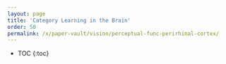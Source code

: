 ```yaml
---
layout: page
title: 'Category Learning in the Brain'
order: 50
permalink: /x/paper-vault/vision/perceptual-func-perirhinal-cortex/
---
```


* TOC
{:toc}